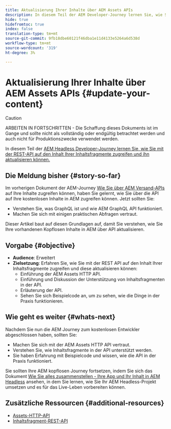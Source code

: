 ```yaml
---
title: Aktualisierung Ihrer Inhalte über AEM Assets APIs
description: In diesem Teil der AEM Developer-Journey lernen Sie, wie Sie mit der REST-API auf den Inhalt Ihrer Inhaltsfragmente zugreifen und ihn aktualisieren können.
hide: true
hidefromtoc: true
index: false
translation-type: tm+mt
source-git-commit: 9fb18dbe60121f46dba1e11d4133e5264a6d538d
workflow-type: tm+mt
source-wordcount: '319'
ht-degree: 3%

---
```



# Aktualisierung Ihrer Inhalte über AEM Assets APIs {#update-your-content}

>[!CAUTION]
>
>ARBEITEN IN FORTSCHRITTEN - Die Schaffung dieses Dokuments ist im Gange und sollte nicht als vollständig oder endgültig betrachtet werden und auch nicht für Produktionszwecke verwendet werden.

In diesem Teil der [AEM Headless Developer-Journey lernen Sie, wie Sie mit der REST-API auf den Inhalt Ihrer Inhaltsfragmente zugreifen und ihn aktualisieren können.](overview.md)

## Die Meldung bisher {#story-so-far}

Im vorherigen Dokument der AEM-Journey [Wie Sie über AEM Versand-APIs ](access-your-content.md) auf Ihre Inhalte zugreifen können, haben Sie gelernt, wie Sie über die API auf Ihre kostenlosen Inhalte in AEM zugreifen können. Jetzt sollten Sie:

* Verstehen Sie, was GraphQL ist und wie AEM GraphQL API funktioniert.
* Machen Sie sich mit einigen praktischen Abfragen vertraut.

Dieser Artikel baut auf diesen Grundlagen auf, damit Sie verstehen, wie Sie Ihre vorhandenen Kopflosen Inhalte in AEM über API aktualisieren.

## Vorgabe {#objective}

* **Audience**: Erweitert
* **Zielsetzung**: Erfahren Sie, wie Sie mit der REST API auf den Inhalt Ihrer Inhaltsfragmente zugreifen und diese aktualisieren können:
   * Einführung der AEM Assets HTTP API.
   * Einführung und Diskussion der Unterstützung von Inhaltsfragmenten in der API.
   * Erläuterung der API.
   * Sehen Sie sich Beispielcode an, um zu sehen, wie die Dinge in der Praxis funktionieren.

## Wie geht es weiter {#whats-next}

Nachdem Sie nun die AEM Journey zum kostenlosen Entwickler abgeschlossen haben, sollten Sie:

* Machen Sie sich mit der AEM Assets HTTP API vertraut.
* Verstehen Sie, wie Inhaltsfragmente in der API unterstützt werden.
* Sie haben Erfahrung mit Beispielcode und wissen, wie die API in der Praxis funktioniert.

Sie sollten Ihre AEM kopflosen Journey fortsetzen, indem Sie sich das Dokument [Wie Sie alles zusammenstellen - Ihre App und Ihr Inhalt in AEM Headless](put-it-all-together.md) ansehen, in dem Sie lernen, wie Sie Ihr AEM Headless-Projekt umsetzen und es für das Live-Leben vorbereiten können.

## Zusätzliche Ressourcen {#additional-resources}

* [Assets-HTTP-API](/help/assets/mac-api-assets.md)
* [Inhaltsfragment-REST-API](/help/assets/content-fragments/assets-api-content-fragments.md)
